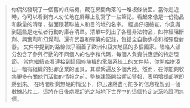 > 你偶然發現了一個舊的終端機，藏在房間角落的一堆板條後面。當你走近時，你可以看到有人匆忙地在屏幕上亂寫了一些筆記。看起來像是一份物品和數量的清單，後面跟著聯絡人和目的地的名字。
> 經過仔細檢查，你意識到這些是走私者行動的庫存清單。清單中列出了各種非法物品，如神經阻斷劑、興奮劑和幻覺劑。還有武器和彈藥的記錄，包括全自動步槍和榴彈發射器。
> 文件中提到的路線似乎涵蓋了歐洲和亞太地區的多個國家。聯絡人部分包含了參與行動的不同個人的名字和代碼，每個人負責供應鏈的特定環節。
> 當你繼續查看連接到這個終端機的電腦系統上的文件時，你開始拼湊出一幅有組織的犯罪企業的圖景，其聯繫遍及多個大陸。然而，在你能夠收集更多有關他們活動的情報之前，整棟建築開始響起警報，表明增援部隊即將到來。
> 在時間所剩無幾的情況下，你迅速將盡可能多的信息複製到一個數據芯片上，這將在日後處理幻光之城地下世界中的這個特定派系時證明無價。
